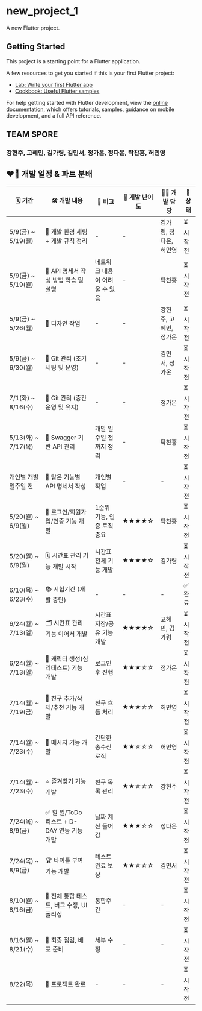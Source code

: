 # new_project_1

A new Flutter project.

## Getting Started

This project is a starting point for a Flutter application.

A few resources to get you started if this is your first Flutter project:

- [Lab: Write your first Flutter app](https://docs.flutter.dev/get-started/codelab)
- [Cookbook: Useful Flutter samples](https://docs.flutter.dev/cookbook)

For help getting started with Flutter development, view the
[online documentation](https://docs.flutter.dev/), which offers tutorials,
samples, guidance on mobile development, and a full API reference.

## TEAM SPORE 
### 강현주, 고혜민, 김가령, 김민서, 정가온, 정다은, 탁찬홍, 허민영

## ❤️‍🔥 **개발 일정 & 파트 분배**
| 🗓️ 기간 | 🛠️ 개발 내용 | 📌 비고 | 🎯 개발 난이도 | 👨‍💻 개발 담당 | 📍 상태 |
|--------|--------------------------|----------------------------|------------------|--------------------------|------------|
| 5/9(금) ~ 5/19(월) | 🧱 개발 환경 세팅 + 개발 규칙 정리 | - | - | 김가령, 정다은, 허민영 | ⏳ 시작 전 |
| 5/9(금) ~ 5/19(월) | 📘 API 명세서 작성 방법 학습 및 설명 | 네트워크 내용이 어려울 수 있음 | - | 탁찬홍 | ⏳ 시작 전 |
| 5/9(금) ~ 5/26(월) | 🎨 디자인 작업 | - | - | 강현주, 고혜민, 정가온 | ⏳ 시작 전 |
| 5/9(금) ~ 6/30(월) | 🔧 Git 관리 (초기 세팅 및 운영) | - | - | 김민서, 정가온 | ⏳ 시작 전 |
| 7/1(화) ~ 8/16(수) | 🔄 Git 관리 (중간 운영 및 유지) | - | - | 정가온 | ⏳ 시작 전 |
| 5/13(화) ~ 7/17(목) | 📂 Swagger 기반 API 관리 | 개발 일주일 전까지 정리 | - | 탁찬홍 | ⏳ 시작 전 |
| 개인별 개발 일주일 전 | 📝 맡은 기능별 API 명세서 작성 | 개인별 작업 | - | - | ⏳ 시작 전 |
| 5/20(월) ~ 6/9(월) | 🔐 로그인/회원가입/인증 기능 개발 | 1순위 기능, 인증 로직 중요 | ★★★★☆ | 탁찬홍 | ⏳ 시작 전 |
| 5/20(월) ~ 6/9(월) | 🗓️ 시간표 관리 기능 개발 시작 | 시간표 전체 기능 개발 | ★★★★☆ | 김가령 | ⏳ 시작 전 |
| 6/10(목) ~ 6/23(수) | 📚 시험기간 (개발 중단) | - | - | - | ✅ 완료 |
| 6/24(월) ~ 7/13(일) | 🗂️ 시간표 관리 기능 이어서 개발 | 시간표 저장/공유 기능 개발 | ★★★★☆ | 고혜민, 김가령 | ⏳ 시작 전 |
| 6/24(월) ~ 7/13(일) | 🧠 캐릭터 생성(심리테스트) 기능 개발 | 로그인 후 진행 | ★★★☆☆ | 정가온 | ⏳ 시작 전 |
| 7/14(월) ~ 7/19(금) | 👥 친구 추가/삭제/추천 기능 개발 | 친구 흐름 처리 | ★★★☆☆ | 허민영 | ⏳ 시작 전 |
| 7/14(월) ~ 7/23(수) | 💬 메시지 기능 개발 | 간단한 송수신 로직 | ★★☆☆☆ | 허민영 | ⏳ 시작 전 |
| 7/14(월) ~ 7/23(수) | ⭐ 즐겨찾기 기능 개발 | 친구 목록 관리 | ★★☆☆☆ | 강현주 | ⏳ 시작 전 |
| 7/24(목) ~ 8/9(금) | ✅ 할 일/ToDo 리스트 + D-DAY 연동 기능 개발 | 날짜 계산 들어감 | ★★★☆☆ | 정다은 | ⏳ 시작 전 |
| 7/24(목) ~ 8/9(금) | 🏆 타이틀 부여 기능 개발 | 테스트 완료 보상 | ★★☆☆☆ | 김민서 | ⏳ 시작 전 |
| 8/10(월) ~ 8/16(금) | 🧪 전체 통합 테스트, 버그 수정, UI 폴리싱 | 통합주간 | - | - | ⏳ 시작 전 |
| 8/16(월) ~ 8/21(수) | 🚀 최종 점검, 배포 준비 | 세부 수정 | - | - | ⏳ 시작 전 |
| 8/22(목) | 🎉 프로젝트 완료 | - | - | - | ⏳ 시작 전 |
